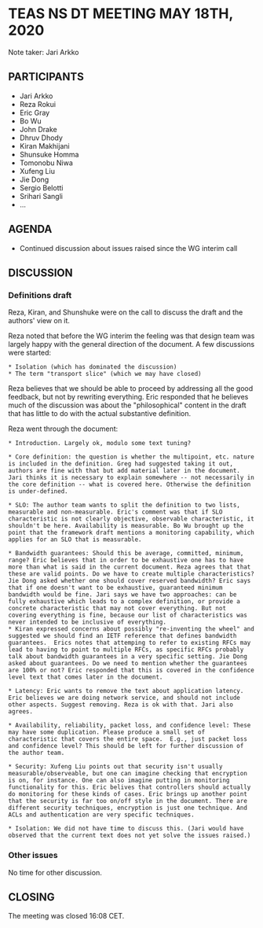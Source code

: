 # TEAS NS DT MEETING MAY 18TH, 2020

Note taker: Jari Arkko

## PARTICIPANTS

* Jari Arkko
* Reza Rokui
* Eric Gray
* Bo Wu
* John Drake
* Dhruv Dhody
* Kiran Makhijani
* Shunsuke Homma
* Tomonobu Niwa
* Xufeng Liu
* Jie Dong
* Sergio Belotti
* Srihari Sangli
* ...

## AGENDA

* Continued discussion about issues raised since the WG interim call

## DISCUSSION

### Definitions draft

Reza, Kiran, and Shunshuke were on the call to discuss the draft and the authors' view on it.

Reza noted that before the WG interim the feeling was that design team was largely happy with the general direction of the document. A few discussions were started:
    
    * Isolation (which has dominated the discussion)
    * The term "transport slice" (which we may have closed)

Reza believes that we should be able to proceed by addressing all the good feedback, but not by rewriting everything. Eric responded that he believes much of the discussion was about the "philosophical" content in the draft that has little to do with the actual substantive definition.

Reza went through the document:
    
    * Introduction. Largely ok, modulo some text tuning?
    
    * Core definition: the question is whether the multipoint, etc. nature is included in the definition. Greg had suggested taking it out, authors are fine with that but add material later in the document. Jari thinks it is necessary to explain somewhere -- not necessarily in the core definition -- what is covered here. Otherwise the definition is under-defined.
    
    * SLO: The author team wants to split the definition to two lists, measurable and non-measurable. Eric's comment was that if SLO characteristic is not clearly objective, observable characteristic, it shouldn't be here. Availability is measurable. Bo Wu brought up the point that the framework draft mentions a monitoring capability, which applies for an SLO that is measurable.
    
    * Bandwidth guarantees: Should this be average, committed, minimum, range? Eric believes that in order to be exhaustive one has to have more than what is said in the current document. Reza agrees that that these are valid points. Do we have to create multiple characteristics? Jie Dong asked whether one should cover reserved bandwidth? Eric says that if one doesn't want to be exhaustive, guaranteed minimum bandwidth would be fine. Jari says we have two approaches: can be fully exhaustive which leads to a complex definition, or provide a concrete characteristic that may not cover everything. But not covering everything is fine, because our list of characteristics was never intended to be inclusive of everything. 
    * Kiran expressed concerns about possibly "re-inventing the wheel" and suggested we should find an IETF reference that defines bandwidth guarantees.  Erics notes that attemping to refer to existing RFCs may lead to having to point to multiple RFCs, as specific RFCs probably talk about bandwidth guarantees in a very specific setting. Jie Dong asked about guarantees. Do we need to mention whether the guarantees are 100% or not? Eric responded that this is covered in the confidence level text that comes later in the document.
    
    * Latency: Eric wants to remove the text about application latency. Eric believes we are doing network service, and should not include other aspects. Suggest removing. Reza is ok with that. Jari also agrees.
    
    * Availability, reliability, packet loss, and confidence level: These may have some duplication. Please produce a small set of characteristic that covers the entire space.  E.g., just packet loss and confidence level? This should be left for further discussion of the author team.
    
    * Security: Xufeng Liu points out that security isn't usually measurable/observeable, but one can imagine checking that encryption is on, for instance. One can also imagine putting in monitoring functionality for this. Eric belives that controllers should actually do monitoring for these kinds of cases. Eric brings up another point that the security is far too on/off style in the document. There are different security techniques, encryption is just one technique. And ACLs and authentication are very specific techniques.
    
    * Isolation: We did not have time to discuss this. (Jari would have observed that the current text does not yet solve the issues raised.)
    
### Other issues

No time for other discussion.

## CLOSING

The meeting was closed 16:08 CET.
